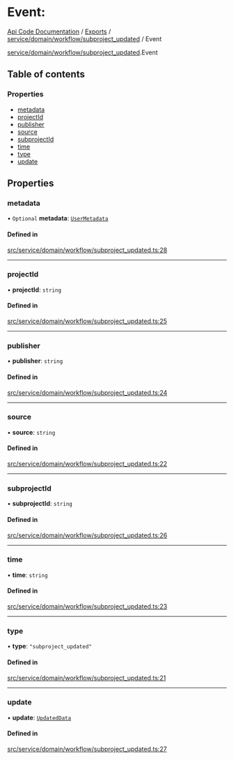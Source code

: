 # Event: 
 
[Api Code Documentation](../README.md) / [Exports](../modules.md) / [service/domain/workflow/subproject\_updated](../modules/service_domain_workflow_subproject_updated.md) / Event

[service/domain/workflow/subproject\_updated](../modules/service_domain_workflow_subproject_updated.md).Event

## Table of contents

### Properties

- [metadata](service_domain_workflow_subproject_updated.Event.md#metadata)
- [projectId](service_domain_workflow_subproject_updated.Event.md#projectid)
- [publisher](service_domain_workflow_subproject_updated.Event.md#publisher)
- [source](service_domain_workflow_subproject_updated.Event.md#source)
- [subprojectId](service_domain_workflow_subproject_updated.Event.md#subprojectid)
- [time](service_domain_workflow_subproject_updated.Event.md#time)
- [type](service_domain_workflow_subproject_updated.Event.md#type)
- [update](service_domain_workflow_subproject_updated.Event.md#update)

## Properties

### metadata

• `Optional` **metadata**: [`UserMetadata`](../modules/service_domain_metadata.md#usermetadata)

#### Defined in

[src/service/domain/workflow/subproject_updated.ts:28](https://github.com/openkfw/TruBudget/blob/26ade46/api/src/service/domain/workflow/subproject_updated.ts#L28)

___

### projectId

• **projectId**: `string`

#### Defined in

[src/service/domain/workflow/subproject_updated.ts:25](https://github.com/openkfw/TruBudget/blob/26ade46/api/src/service/domain/workflow/subproject_updated.ts#L25)

___

### publisher

• **publisher**: `string`

#### Defined in

[src/service/domain/workflow/subproject_updated.ts:24](https://github.com/openkfw/TruBudget/blob/26ade46/api/src/service/domain/workflow/subproject_updated.ts#L24)

___

### source

• **source**: `string`

#### Defined in

[src/service/domain/workflow/subproject_updated.ts:22](https://github.com/openkfw/TruBudget/blob/26ade46/api/src/service/domain/workflow/subproject_updated.ts#L22)

___

### subprojectId

• **subprojectId**: `string`

#### Defined in

[src/service/domain/workflow/subproject_updated.ts:26](https://github.com/openkfw/TruBudget/blob/26ade46/api/src/service/domain/workflow/subproject_updated.ts#L26)

___

### time

• **time**: `string`

#### Defined in

[src/service/domain/workflow/subproject_updated.ts:23](https://github.com/openkfw/TruBudget/blob/26ade46/api/src/service/domain/workflow/subproject_updated.ts#L23)

___

### type

• **type**: ``"subproject_updated"``

#### Defined in

[src/service/domain/workflow/subproject_updated.ts:21](https://github.com/openkfw/TruBudget/blob/26ade46/api/src/service/domain/workflow/subproject_updated.ts#L21)

___

### update

• **update**: [`UpdatedData`](service_domain_workflow_subproject_updated.UpdatedData.md)

#### Defined in

[src/service/domain/workflow/subproject_updated.ts:27](https://github.com/openkfw/TruBudget/blob/26ade46/api/src/service/domain/workflow/subproject_updated.ts#L27)
